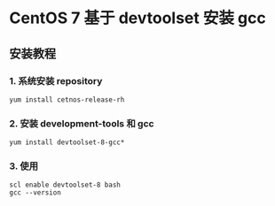 # CentOS 7 基于 devtoolset 安装 gcc

## 安装教程

### 1.   系统安装  repository

```shell
yum install cetnos-release-rh
```

### 2.  安装 development-tools 和 gcc

```shell
yum install devtoolset-8-gcc*
```

### 3. 使用

```shell
scl enable devtoolset-8 bash
gcc --version
```





